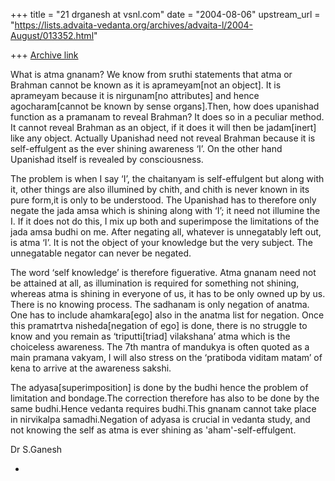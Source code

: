 +++
title = "21 drganesh at vsnl.com"
date = "2004-08-06"
upstream_url = "https://lists.advaita-vedanta.org/archives/advaita-l/2004-August/013352.html"

+++
[Archive link](https://lists.advaita-vedanta.org/archives/advaita-l/2004-August/013352.html)

What is atma gnanam?
We know from sruthi statements that atma or Brahman cannot be known as it is aprameyam[not an object]. It is aprameyam because it is nirgunam[no attributes] and hence agocharam[cannot be known by sense organs].Then, how does upanishad function as a pramanam to reveal Brahman? It does so in a peculiar method. It cannot reveal Brahman as an object, if it does it will then be jadam[inert] like any object. Actually Upanishad need not reveal Brahman because it is self-effulgent as the ever shining awareness ‘I’. On the other hand Upanishad itself is revealed by consciousness.

The problem is when I say ‘I’, the chaitanyam is self-effulgent but along with it, other things are also illumined by chith, and chith is never known in its pure form,it is only to be understood. The Upanishad has to therefore only negate the jada amsa which is shining along with ‘I’; it need not illumine the  I. If it does not do this, I mix up both and superimpose the limitations of the jada amsa budhi on me. After negating all, whatever is unnegatably left out, is atma ‘I’. It is not the object of your knowledge but the very subject. The unnegatable negator can never be negated. 

The word ‘self knowledge’ is therefore figuerative. Atma gnanam need not be attained at all, as illumination is required for something not shining, whereas atma is shining in everyone of us, it has to be only owned up by us. There is no knowing process. The sadhanam is only negation of anatma. One has to include ahamkara[ego] also in the anatma list for negation. Once this pramatrtva nisheda[negation of ego] is done, there is no struggle to know  and you remain as ‘triputti[triad] vilakshana’ atma which is the choiceless awareness.
The 7th mantra of mandukya is often quoted as a main pramana vakyam, I will also stress on the ‘pratiboda viditam matam’ of kena to arrive at the awareness sakshi.

The adyasa[superimposition] is done by the budhi hence the problem of limitation and bondage.The correction therefore has also to be done by the same budhi.Hence vedanta requires budhi.This gnanam cannot take place in nirvikalpa samadhi.Negation of adyasa is crucial in vedanta study, and not knowing the self as atma is ever shining as 'aham'-self-effulgent. 

Dr S.Ganesh


-


